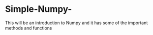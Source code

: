 # Simple-Numpy-
This will be an introduction to Numpy and it has some of the important methods and functions
